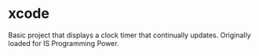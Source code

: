 # xcode

Basic project that displays a clock timer that continually updates. Originally loaded for IS Programming Power.
